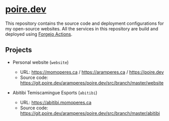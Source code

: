 # [poire.dev](https://poire.dev)

This repository contains the source code and deployment configurations for my open-source websites.
All the services in this repository are build and deployed using [Forgejo Actions](https://git.poire.dev/aramperes/poire.dev/actions).

## Projects

* Personal website (`website`)
  * URL: https://momoperes.ca / https://aramperes.ca / https://poire.dev
  * Source code: https://git.poire.dev/aramperes/poire.dev/src/branch/master/website

* Abitibi Temiscamingue Esports (`abitibi`)
  * URL: https://abitibi.momoperes.ca
  * Source code: https://git.poire.dev/aramperes/poire.dev/src/branch/master/abitibi
